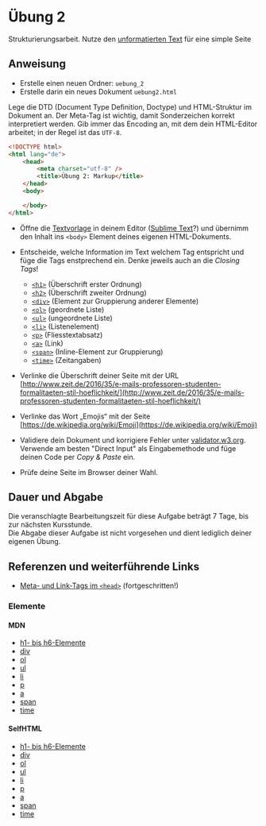 # Übung 2

Strukturierungsarbeit. Nutze den [unformatierten Text](uebung_02_vorlage.txt) für eine simple Seite


## Anweisung

- Erstelle einen neuen Ordner: `uebung_2`
- Erstelle darin ein neues Dokument `uebung2.html`

Lege die DTD (Document Type Definition, Doctype) und HTML-Struktur im Dokument an. Der Meta-Tag ist wichtig, damit Sonderzeichen korrekt interpretiert werden. Gib immer das Encoding an, mit dem dein HTML-Editor arbeitet; in der Regel ist das `UTF-8`.

```html
<!DOCTYPE html>
<html lang="de">
    <head>
        <meta charset="utf-8" />
        <title>Übung 2: Markup</title>
    </head>
    <body>

    </body>
</html>
```

- Öffne die [Textvorlage](uebung_02_vorlage.txt) in deinem Editor ([Sublime Text](https://www.sublimetext.com/)?) und übernimm den Inhalt ins `<body>` Element deines eigenen HTML-Dokuments.

- Entscheide, welche Information im Text welchem Tag entspricht und füge die Tags enstprechend ein. Denke jeweils auch an die *Closing Tags*!

    - [`<h1>`](https://developer.mozilla.org/de/docs/Web/HTML/Element/h1-h6) (Überschrift erster Ordnung)
    - [`<h2>`](https://developer.mozilla.org/de/docs/Web/HTML/Element/h1-h6) (Überschrift zweiter Ordnung)
    - [`<div>`](https://developer.mozilla.org/de/docs/Web/HTML/Element/div) (Element zur Gruppierung anderer Elemente)
    - [`<ol>`](https://developer.mozilla.org/de/docs/Web/HTML/Element/ol) (geordnete Liste)
    - [`<ul>`](https://developer.mozilla.org/de/docs/Web/HTML/Element/ul) (ungeordnete Liste)
    - [`<li>`](https://developer.mozilla.org/de/docs/Web/HTML/Element/li) (Listenelement)
    - [`<p>`](https://developer.mozilla.org/de/docs/Web/HTML/Element/p) (Fliesstextabsatz)
    - [`<a>`](https://developer.mozilla.org/de/docs/Web/HTML/Element/a) (Link)
    - [`<span>`](https://developer.mozilla.org/de/docs/Web/HTML/Element/span) (Inline-Element zur Gruppierung)
    - [`<time>`](https://developer.mozilla.org/de/docs/Web/HTML/Element/time) (Zeitangaben)

- Verlinke die Überschrift deiner Seite mit der URL  
[http://www.zeit.de/2016/35/e-mails-professoren-studenten-formalitaeten-stil-hoeflichkeit/](http://www.zeit.de/2016/35/e-mails-professoren-studenten-formalitaeten-stil-hoeflichkeit/)
- Verlinke das Wort „Emojis“ mit der Seite  
[https://de.wikipedia.org/wiki/Emoji](https://de.wikipedia.org/wiki/Emoji)

- Validiere dein Dokument und korrigiere Fehler unter [validator.w3.org](http://validator.w3.org/). Verwende am besten "Direct Input" als Eingabemethode und füge deinen Code per *Copy & Paste* ein.

- Prüfe deine Seite im Browser deiner Wahl.

## Dauer und Abgabe

Die veranschlagte Bearbeitungszeit für diese Aufgabe beträgt 7 Tage, bis zur nächsten Kursstunde.  
Die Abgabe dieser Aufgabe ist nicht vorgesehen und dient lediglich deiner eigenen Übung.

## Referenzen und weiterführende Links

- [Meta- und Link-Tags im `<head>`](https://gist.github.com/oelna/192663f21e81e5467658332259b90a09) (fortgeschritten!)

### Elemente

#### MDN

- [h1- bis h6-Elemente](https://developer.mozilla.org/de/docs/Web/HTML/Element/h1-h6)
- [div](https://developer.mozilla.org/de/docs/Web/HTML/Element/div)
- [ol](https://developer.mozilla.org/de/docs/Web/HTML/Element/ol)
- [ul](https://developer.mozilla.org/de/docs/Web/HTML/Element/ul)
- [li](https://developer.mozilla.org/de/docs/Web/HTML/Element/li)
- [p](https://developer.mozilla.org/de/docs/Web/HTML/Element/p)
- [a](https://developer.mozilla.org/de/docs/Web/HTML/Element/a)
- [span](https://developer.mozilla.org/de/docs/Web/HTML/Element/span)
- [time](https://developer.mozilla.org/de/docs/Web/HTML/Element/time)


#### SelfHTML

- [h1- bis h6-Elemente](https://wiki.selfhtml.org/wiki/HTML/Textstrukturierung/%C3%9Cberschrift)
- [div](https://wiki.selfhtml.org/wiki/HTML/Textstrukturierung/div)
- [ol](https://wiki.selfhtml.org/wiki/HTML/Textstrukturierung/ol)
- [ul](https://wiki.selfhtml.org/wiki/HTML/Textstrukturierung/ul)
- [li](https://wiki.selfhtml.org/wiki/HTML/Textstrukturierung/li)
- [p](https://wiki.selfhtml.org/wiki/HTML/Textstrukturierung/p)
- [a](https://wiki.selfhtml.org/wiki/HTML/Textauszeichnung/a)
- [span](https://wiki.selfhtml.org/wiki/HTML/Textauszeichnung/span)
- [time](https://wiki.selfhtml.org/wiki/HTML/Textauszeichnung/time)
